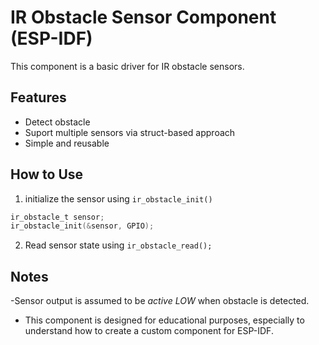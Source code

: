 # IR Obstacle Sensor Component (ESP-IDF)

This component is a basic driver for IR obstacle sensors.

## Features
- Detect obstacle 
- Suport multiple sensors via struct-based approach
- Simple and reusable

## How to Use
1. initialize the sensor using `ir_obstacle_init()`

```c
ir_obstacle_t sensor;
ir_obstacle_init(&sensor, GPIO);
```
2. Read sensor state using `ir_obstacle_read();`

## Notes
-Sensor output is assumed to be *active LOW* when obstacle is detected.
- This component is designed for educational purposes, especially to understand how to create a custom component for ESP-IDF.

